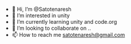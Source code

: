 - 👋 Hi, I’m @Satotenaresh
- 👀 I’m interested in unity
- 🌱 I’m currently learning unity and code.org 
- 💞️ I’m looking to collaborate on ..
- 📫 How to reach me satotenaresh@gmail.com 

<!---
Satotenaresh/Satotenaresh is a ✨ special ✨ repository because its `README.md` (this file) appears on your GitHub profile.
You can click the Preview link to take a look at your changes.
--->

